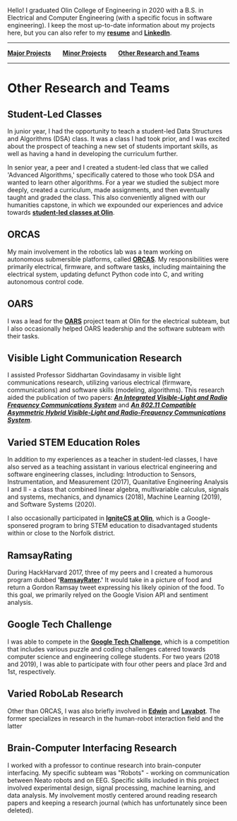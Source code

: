 Hello! I graduated Olin College of Engineering in 2020 with a B.S. in Electrical and Computer Engineering (with a specific focus in software engineering). I keep the most up-to-date information about my projects here, but you can also refer to my **[resume](https://github.com/prava-d/portfolio/blob/main/Prava2020Resume.pdf)** and **[LinkedIn](www.linkedin.com/in/prava)**.

--------------------------------

**[Major Projects](README.md)&nbsp;&nbsp;&nbsp;&nbsp;&nbsp;&nbsp;&nbsp;&nbsp;[Minor Projects](minorprojects.md)&nbsp;&nbsp;&nbsp;&nbsp;&nbsp;&nbsp;&nbsp;&nbsp;[Other Research and Teams](other.md)**

--------------------------------

# Other Research and Teams

## Student-Led Classes

In junior year, I had the opportunity to teach a student-led Data Structures and Algorithms (DSA) class. It was a class I had took prior, and I was excited about the prospect of teaching a new set of students important skills, as well as having a hand in developing the curriculum further.

In senior year, a peer and I created a student-led class that we called 'Advanced Algorithms,' specifically catered to those who took DSA and wanted to learn other algorithms. For a year we studied the subject more deeply, created a curriculum, made assignments, and then eventually taught and graded the class. This also conveniently aligned with our humanities capstone, in which we expounded our experiences and advice towards **[student-led classes at Olin](https://pravaolin.wixsite.com/olinslc)**.

## ORCAS

My main involvement in the robotics lab was a team working on autonomous submersible platforms, called **[ORCAS](https://github.com/olinrobotics/orcas/wiki)**. My responsibilities were primarily electrical, firmware, and software tasks, including maintaining the electrical system, updating defunct Python code into C, and writing autonomous control code.

## OARS

I was a lead for the **[OARS](https://meet.olin.edu/olin-isms/olin-aquatic-robot-systems-oars)** project team at Olin for the electrical subteam, but I also occasionally helped OARS leadership and the software subteam with their tasks.

## Visible Light Communication Research

I assisted Professor Siddhartan Govindasamy in visible light communications research, utilizing various electrical (firmware, communications) and software skills (modeling, algorithms). This research aided the publication of two papers: **_[An Integrated Visible-Light and Radio Frequency Communications System](https://ieeexplore.ieee.org/document/8862074)_** and **_[An 802.11 Compatible Asymmetric Hybrid Visible-Light and Radio-Frequency Communications System](https://ieeexplore.ieee.org/document/9217371)_**.


## Varied STEM Education Roles

In addition to my experiences as a teacher in student-led classes, I have also served as a teaching assistant in various electrical engineering and software engineering classes, including: Introduction to Sensors, Instrumentation, and Measurement (2017), Quanitative Engineering Analysis I and II - a class that combined linear algebra, multivariable calculus, signals and systems, mechanics, and dynamics (2018), Machine Learning (2019), and Software Systems (2020).

I also occasionally participated in **[IgniteCS at Olin](http://olin-ignitecs.github.io/about.html)**, which is a Google-sponsered program to bring STEM education to disadvantaged students within or close to the Norfolk district.

## RamsayRating

During HackHarvard 2017, three of my peers and I created a humorous program dubbed **'[RamsayRater](https://github.com/RamsayRating/Ramsay2.0).'** It would take in a picture of food and return a Gordon Ramsay tweet expressing his likely opinion of the food. To this goal, we primarily relyed on the Google Vision API and sentiment analysis.

## Google Tech Challenge

I was able to compete in the **[Google Tech Challenge](https://buildyourfuture.withgoogle.com/events/tech-challenge/)**, which is a competition that includes various puzzle and coding challenges catered towards computer science and engineering college students. For two years (2018 and 2019), I was able to participate with four other peers and place 3rd and 1st, respectively.

## Varied RoboLab Research

Other than ORCAS, I was also briefly involved in **[Edwin](https://github.com/olinrobotics/hiro)** and **[Lavabot](https://github.com/olinrobotics/Lavabot)**. The former specializes in research in the human-robot interaction field and the latter 

## Brain-Computer Interfacing Research

I worked with a professor to continue research into brain-conputer interfacing. My specific subteam was "Robots" - working on communication between Neato robots and on EEG. Specific skills included in this project involved experimental design, signal processing, machine learning, and data analysis. My involvement mostly centered around reading research papers and keeping a research journal (which has unfortunately since been deleted).
